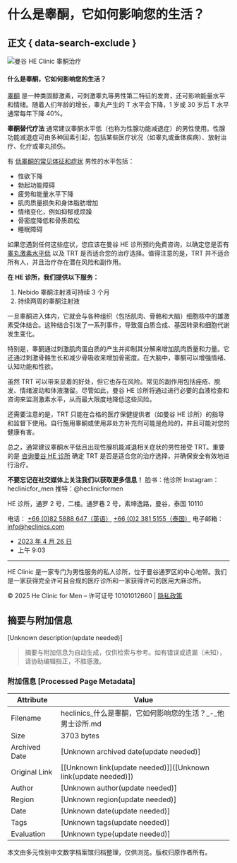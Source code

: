# 什么是睾酮，它如何影响您的生活？

## 正文 { data-search-exclude }


![曼谷 HE Clinic 睾酮治疗](https://heclinic-1fc69.kxcdn.com/wp-content/uploads/testosterone-at-HE-Clinic-Bangkok-1024x683.jpg)

#### 什么是睾酮，它如何影响您的生活？

[睾酮](https://en.wikipedia.org/wiki/Testosterone) 是一种类固醇激素，可刺激睾丸等男性第二特征的发育，还可影响能量水平和情绪。随着人们年龄的增长，睾丸产生的 T 水平会下降，1 岁或 30 岁后 T 水平通常每年下降 40%。

**睾酮替代疗法** 通常建议睾酮水平低（也称为性腺功能减退症）的男性使用。性腺功能减退症可由多种因素引起，包括某些医疗状况（如睾丸或垂体疾病）、放射治疗、化疗或睾丸损伤。

有 [低睾酮的常见体征和症状](https://heclinics.com/zh-CN/12-key-signs-of-low-testosterone-in-men/) 男性的水平包括：

- 性欲下降
- 勃起功能障碍
- 疲劳和能量水平下降
- 肌肉质量损失和身体脂肪增加
- 情绪变化，例如抑郁或烦躁
- 骨密度降低和骨质疏松
- 睡眠障碍

如果您遇到任何这些症状，您应该在曼谷 HE 诊所预约免费咨询，以确定您是否有 [睾丸激素水平低](https://heclinics.com/zh-CN/boost-your-performance-and-energy/) 以及 TRT 是否适合您的治疗选择。值得注意的是，TRT 并不适合所有人，并且治疗存在潜在风险和副作用。

**在 HE 诊所，我们提供以下服务：**

1. Nebido 睾酮注射液可持续 3 个月
2. 持续两周的睾酮注射液

一旦睾酮进入体内，它就会与各种组织（包括肌肉、骨骼和大脑）细胞核中的雄激素受体结合。这种结合引发了一系列事件，导致蛋白质合成、基因转录和细胞代谢发生变化。

特别是，睾酮通过刺激肌肉蛋白质的产生并抑制其分解来增加肌肉质量和力量。它还通过刺激骨骼生长和减少骨吸收来增加骨密度。在大脑中，睾酮可以增强情绪、认知功能和性欲。

虽然 TRT 可以带来显着的好处，但它也存在风险。常见的副作用包括痤疮、脱发、情绪波动和体液潴留。尽管如此，曼谷 HE 诊所将通过进行必要的血液检查和咨询来监测激素水平，从而最大限度地降低这些风险。

还需要注意的是，TRT 只能在合格的医疗保健提供者（如曼谷 HE 诊所）的指导和监督下使用。自行施用睾酮或使用非处方补充剂可能是危险的，并且可能对您的健康有害。

总之，通常建议睾酮水平低且出现性腺机能减退相关症状的男性接受 TRT。重要的是 [咨询曼谷 HE 诊所](https://heclinics.com/zh-CN/) 确定 TRT 是否是适合您的治疗选择，并确保安全有效地进行治疗。

**不要忘记在社交媒体上关注我们以获取更多信息！** 脸书：他诊所 Instagram：heclinicfor\_men 推特：@heclinicformen

HE 诊所，通罗 2 号，二楼。通罗巷 2 号，素坤逸路，曼谷，泰国 10110

电话： [+66 (0)82 5888 647（英语）](tel:+66825888647) [+66 (0)2 381 5155（泰国）](tel:+6623815155) 电子邮箱： [info@heclinics.com](mailto:info@heclinics.com)

-   [2023 年 4 月 26 日](https://heclinics.com/zh-CN/2023/04/26/)
-   上午 9:03

---

HE Clinic 是一家专门为男性服务的私人诊所，位于曼谷通罗区的中心地带。我们是一家获得完全许可且合规的医疗诊所和一家获得许可的医用大麻诊所。

© 2025 He Clinic for Men – 许可证号 10101012660 | [隐私政策](https://heclinics.com/zh-CN/privacy-policy/)
<!-- tcd_original_link https://heclinics.com/zh-CN/what-is-testosterone/ -->


## 摘要与附加信息

<!-- tcd_abstract -->
[Unknown description(update needed)]
<!-- tcd_abstract_end -->

> 摘要与附加信息为自动生成，仅供检索与参考。如有错误或遗漏（未知），请协助编辑指正，不胜感激。

### 附加信息 [Processed Page Metadata]

| Attribute       | Value                                  |
|-----------------|----------------------------------------|
| Filename        | heclinics_什么是睾酮，它如何影响您的生活？_-_他男士诊所.md                             |
| Size            | 3703 bytes                           |
| Archived Date   | [Unknown archived date(update needed)]                             |
| Original Link   | [[Unknown link(update needed)]]([Unknown link(update needed)])                       |
| Author          | [Unknown author(update needed)]                               |
| Region          | [Unknown region(update needed)]                               |
| Date            | [Unknown date(update needed)]                                 |
| Tags            | [Unknown tags(update needed)]                                 |
| Evaluation            | [Unknown type(update needed)]                                 |
<!-- tcd_table_end -->

本文由多元性别中文数字档案馆归档整理，仅供浏览。版权归原作者所有。
